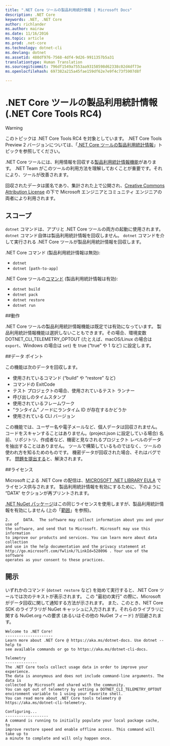 ```yaml
---
title: ".NET Core ツールの製品利用統計情報 | Microsoft Docs"
description: .NET Core
keywords: .NET, .NET Core
author: richlander
ms.author: mairaw
ms.date: 11/16/2016
ms.topic: article
ms.prod: .net-core
ms.technology: dotnet-cli
ms.devlang: dotnet
ms.assetid: 480df976-7568-4df4-9d26-9911357b5a31
translationtype: Human Translation
ms.sourcegitcommit: 796df1549a7553aa93158598d62338c02d4df73e
ms.openlocfilehash: 697382a215a45fae159df62e7e9f4c73f5907d8f

---
```


# <a name="net-core-tools-telemetry-net-core-tools-rc4"></a>.NET Core ツールの製品利用統計情報 (.NET Core Tools RC4)

> [!WARNING]
> このトピックは .NET Core Tools RC4 を対象としています。 .NET Core Tools Preview 2 バージョンについては、「[.NET Core ツールの製品利用統計情報](../../tools/telemetry.md)」トピックを参照してください。

.NET Core ツールには、利用情報を回収する[製品利用統計情報機能](https://github.com/dotnet/cli/pull/2145)があります。 .NET Team がこのツールの利用方法を理解しておくことが重要です。それにより、ツールが改善されます。

回収されたデータは匿名であり、集計された上で公開され、[Creative Commons Attribution License](https://creativecommons.org/licenses/by/4.0/) の下で Microsoft エンジニアとコミュニティ エンジニアの両者により利用されます。

## <a name="scope"></a>スコープ

`dotnet` コマンドは、アプリと .NET Core ツールの両方の起動に使用されます。 `dotnet` コマンド自体は製品利用統計情報を回収しません。 `dotnet` コマンドを介して実行される .NET Core ツールが製品利用統計情報を回収します。

.NET Core コマンド (製品利用統計情報は無効):

- `dotnet`
- `dotnet [path-to-app]`

.NET Core ツールの[コマンド](index.md) (製品利用統計情報は有効):

- `dotnet build`
- `dotnet pack`
- `dotnet restore`
- `dotnet run`

##<a name="behavior"></a>動作

.NET Core ツールの製品利用統計情報機能は既定では有効になっています。 製品利用統計情報機能は選択しないこともできます。その場合、環境変数 DOTNET_CLI_TELEMETRY_OPTOUT (たとえば、macOS/Linux の場合は `export`、Windows の場合は `set`) を true (“true” や 1 など) に設定します。

##<a name="data-points"></a>データ ポイント

この機能は次のデータを回収します。

- 使用されているコマンド (“build” や “restore” など)
- コマンドの ExitCode
- テスト プロジェクトの場合、使用されているテスト ランナー
- 呼び出しのタイムスタンプ
- 使用されているフレームワーク
- “ランタイム” ノードにランタイム ID が存在するかどうか
- 使用されている CLI バージョン

この機能では、ユーザー名や電子メールなど、個人データは回収されません。 コードをスキャンすることはありません。(project.json に設定している場合) 名前、リポジトリ、作成者など、機密と見なされるプロジェクト レベルのデータを抽出することはありません。 ツールで構築しているものではなく、ツールの使われ方を知るためのものです。 機密データが回収された場合、それはバグです。 [問題を提出する](https://github.com/dotnet/cli/issues)と、解決されます。

##<a name="license"></a>ライセンス

Microsoft による .NET Core の配信は、[MICROSOFT .NET LIBRARY EULA](https://aka.ms/dotnet-core-eula) でライセンス供与されます。 製品利用統計情報を有効にするために、下のように “DATA” セクションが再プリントされます。

[.NET NuGet パッケージ](https://www.nuget.org/profiles/dotnetframework)はこの同じライセンスを使用しますが、製品利用統計情報を有効にしません (上の「[範囲](#scope)」を参照)。

```text
2.      DATA.  The software may collect information about you and your use of
the software, and send that to Microsoft. Microsoft may use this information
to improve our products and services. You can learn more about data collection
and use in the help documentation and the privacy statement at
http://go.microsoft.com/fwlink/?LinkId=528096 . Your use of the software
operates as your consent to these practices.
```

## <a name="disclosure"></a>開示

いずれかのコマンド (`dotnet restore` など) を始めて実行すると、.NET Core ツールでは次のテキストが表示されます。 この "最初の実行" の際に、Microsoft がデータ回収に関して通知する方法が示されます。 また、このとき、NET Core SDK のライブラリが NuGet キャッシュに入力されます。それらのライブラリに関する NuGet.org への要求 (あるいはその他の NuGet フィード) が回避されます。

```text
Welcome to .NET Core!
---------------------
Learn more about .NET Core @ https://aka.ms/dotnet-docs. Use dotnet --help to 
see available commands or go to https://aka.ms/dotnet-cli-docs.

Telemetry
--------------
The .NET Core tools collect usage data in order to improve your experience. 
The data is anonymous and does not include command-line arguments. The data is 
collected by Microsoft and shared with the community.
You can opt out of telemetry by setting a DOTNET_CLI_TELEMETRY_OPTOUT 
environment variable to 1 using your favorite shell.
You can read more about .NET Core tools telemetry @ https://aka.ms/dotnet-cli-telemetry.

Configuring...
-------------------
A command is running to initially populate your local package cache, to 
improve restore speed and enable offline access. This command will take up to 
a minute to complete and will only happen once. 
```


<!--HONumber=Feb17_HO2-->



